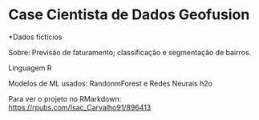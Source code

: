 # Case Cientista de Dados Geofusion

*Dados fictícios

Sobre: Previsão de faturamento; classificação e segmentação de bairros.

Linguagem R

Modelos de ML usados: RandonmForest e Redes Neurais h2o

Para ver o projeto no RMarkdown: https://rpubs.com/Isac_Carvalho91/896413
